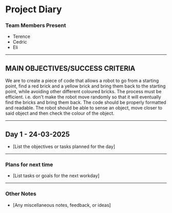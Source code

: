 # Project Diary

### Team Members Present
- Terence
- Cedric
- Eli

---

## MAIN OBJECTIVES/SUCCESS CRITERIA
We are to create a piece of code that allows a robot to go from a starting point, find a red brick and a yellow brick and bring them back to the starting point, while avoiding other different coloured bricks.
The process must be efficient. i.e. don't make the robot move randomly so that it will eventually find the bricks and bring them back.
The code should be properly formatted and readable.
The robot should be able to sense an object, move closer to said object and then check the colour of the object.





---

## Day 1 - 24-03-2025
- [List the objectives or tasks planned for the day]

---

### Plans for next time
- [List tasks or goals for the next workday]

---

### Other Notes
- [Any miscellaneous notes, feedback, or ideas]
